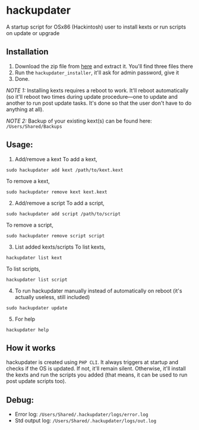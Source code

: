 # hackupdater
A startup script for OSx86 (Hackintosh) user to install kexts or run scripts on update or upgrade

## Installation
1. Download the zip file from [here](https://github.com/MuntashirAkon/hackupdater/releases/latest) and extract it. You'll find three files there
2. Run the `hackupdater_installer`, it'll ask for admin password, give it
3. Done.

*NOTE 1:* Installing kexts requires a reboot to work. It'll reboot automatically (so it'll reboot two times during update procedure—one to update and another to run post update tasks. It's done so that the user don't have to do anything at all).

*NOTE 2:* Backup of your existing kext(s) can be found here: `/Users/Shared/Backups`

## Usage:
1. Add/remove a kext
  To add a kext,
  
  ```shell
  sudo hackupdater add kext /path/to/kext.kext
  ```
  To remove a kext,
  
  ```shell
  sudo hackupdater remove kext kext.kext
  ```
2. Add/remove a script
  To add a script,
  
  ```shell
  sudo hackupdater add script /path/to/script
  ```
  To remove a script,
  ```shell
  sudo hackupdater remove script script
  ```
3. List added kexts/scripts
  To list kexts,

  ```shell
  hackupdater list kext
  ```
  To list scripts,

  ```shell
  hackupdater list script
  ```
4. To run hackupdater manually instead of automatically on reboot (it's actually useless, still included)
  ```shell
  sudo hackupdater update
  ```
5. For help

  ```shell
  hackupdater help
  ```

## How it works
hackupdater is created using `PHP CLI`. It always triggers at startup and checks if the OS is updated. If not, it'll remain silent. Otherwise, it'll install the kexts and run the scripts you added (that means, it can be used to run post update scripts too).

## Debug:
* Error log: `/Users/Shared/.hackupdater/logs/error.log`
* Std output log: `/Users/Shared/.hackupdater/logs/out.log`

